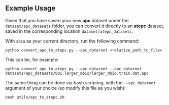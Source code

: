 ## Example Usage

Given that you have saved your new **apc** dataset under the `dataset/apc_datasets` folder, you can convert it directly to an **atepc** dataset, saved in the corresponding location `dataset/atepc_datasets`. 

With `absa` as your current directory, run the following command:
```
python convert_apc_to_atepc.py --apc_dataroot <relative_path_to_file>
```
This can be, for example: 
```
python convert_apc_to_atepc.py --apc_dataroot --apc_dataroot datasets/apc_datasets/001.larger_mbio/larger_mbio.train.dat.apc
```

The same thing can be done via bash scripting, with the `--apc_dataroot` argument of your choice (so modify this file as you wish):
```
bash utils/apc_to_atepc.sh
```